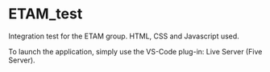# ETAM_test

Integration test for the ETAM group.
HTML, CSS and Javascript used.

To launch the application, simply use the VS-Code plug-in: Live Server (Five Server).
